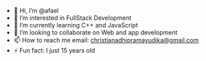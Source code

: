 - 👋 Hi, I’m @afael
- 👀 I’m interested in FullStack Development
- 🌱 I’m currently learning C++ and JavaScript
- 💞️ I’m looking to collaborate on Web and app development
- 📫 How to reach me email: christianadhipramayudika@gmail.com
- ⚡ Fun fact: I just 15 years old



